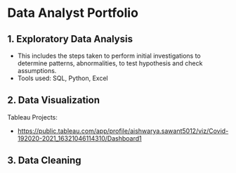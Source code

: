 # Data Analyst Portfolio 
## 1. Exploratory Data Analysis
- This includes the steps taken to perform initial investigations to determine patterns, abnormalities, to test hypothesis and check assumptions.
- Tools used: SQL, Python, Excel

## 2. Data Visualization
Tableau Projects:
- https://public.tableau.com/app/profile/aishwarya.sawant5012/viz/Covid-192020-2021_16321046114310/Dashboard1

## 3. Data Cleaning

